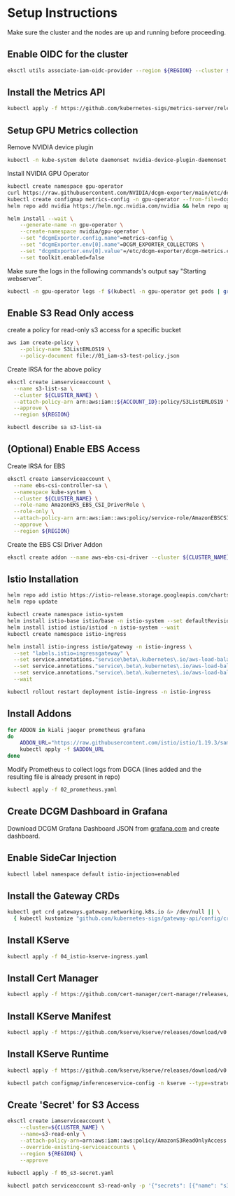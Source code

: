 
# Setup Instructions

Make sure the cluster and the nodes are up and running before proceeding.

## Enable OIDC for the cluster


```bash
eksctl utils associate-iam-oidc-provider --region ${REGION} --cluster ${CLUSTER_NAME} --approve
```

## Install the Metrics API

```bash
kubectl apply -f https://github.com/kubernetes-sigs/metrics-server/releases/latest/download/components.yaml
```

## Setup GPU Metrics collection

Remove NVIDIA device plugin

```bash
kubectl -n kube-system delete daemonset nvidia-device-plugin-daemonset
```

Install  NVIDIA GPU Operator


```bash
kubectl create namespace gpu-operator
curl https://raw.githubusercontent.com/NVIDIA/dcgm-exporter/main/etc/dcp-metrics-included.csv > dcgm-metrics.csv
kubectl create configmap metrics-config -n gpu-operator --from-file=dcgm-metrics.csv
helm repo add nvidia https://helm.ngc.nvidia.com/nvidia && helm repo update

helm install --wait \
	--generate-name -n gpu-operator \
	--create-namespace nvidia/gpu-operator \
	--set "dcgmExporter.config.name"=metrics-config \
	--set "dcgmExporter.env[0].name"=DCGM_EXPORTER_COLLECTORS \
	--set "dcgmExporter.env[0].value"=/etc/dcgm-exporter/dcgm-metrics.csv \
	--set toolkit.enabled=false
```


Make sure the logs in the following commands's output say "Starting webserver".
```bash
kubectl -n gpu-operator logs -f $(kubectl -n gpu-operator get pods | grep dcgm | cut -d ' ' -f 1 | head -n 1)
```


## Enable S3 Read Only access

create a policy for read-only s3 access for a specific bucket

```bash
aws iam create-policy \
    --policy-name S3ListEMLOS19 \
    --policy-document file://01_iam-s3-test-policy.json
```

Create IRSA for the above policy    

```bash
eksctl create iamserviceaccount \
  --name s3-list-sa \
  --cluster ${CLUSTER_NAME} \
  --attach-policy-arn arn:aws:iam::${ACCOUNT_ID}:policy/S3ListEMLOS19 \
  --approve \
  --region ${REGION}
```


```bash
kubectl describe sa s3-list-sa
```

## (Optional) Enable EBS Access

Create IRSA for EBS

```bash
eksctl create iamserviceaccount \
  --name ebs-csi-controller-sa \
  --namespace kube-system \
  --cluster ${CLUSTER_NAME} \
  --role-name AmazonEKS_EBS_CSI_DriverRole \
  --role-only \
  --attach-policy-arn arn:aws:iam::aws:policy/service-role/AmazonEBSCSIDriverPolicy \
  --approve \
  --region ${REGION}
```

Create the EBS CSI Driver Addon
```bash
eksctl create addon --name aws-ebs-csi-driver --cluster ${CLUSTER_NAME} --service-account-role-arn arn:aws:iam::${ACCOUNT_ID}:role/AmazonEKS_EBS_CSI_DriverRole --region ${REGION} --force
```


## Istio Installation

```bash
helm repo add istio https://istio-release.storage.googleapis.com/charts
helm repo update

kubectl create namespace istio-system
helm install istio-base istio/base -n istio-system --set defaultRevision=default --wait
helm install istiod istio/istiod -n istio-system --wait
kubectl create namespace istio-ingress
```



```bash
helm install istio-ingress istio/gateway -n istio-ingress \
  --set "labels.istio=ingressgateway" \
  --set service.annotations."service\beta\.kubernetes\.io/aws-load-balancer-type"="nlb" \
  --set service.annotations."service\.beta\.kubernetes\.io/aws-load-balancer-scheme"="internet-facing" \
  --set service.annotations."service\.beta\.kubernetes\.io/aws-load-balancer-attributes"="load_balancing.cross_zone.enabled=true" \
  --wait

kubectl rollout restart deployment istio-ingress -n istio-ingress
```


## Install Addons

```bash
for ADDON in kiali jaeger prometheus grafana
do
    ADDON_URL="https://raw.githubusercontent.com/istio/istio/1.19.3/samples/addons/$ADDON.yaml"
    kubectl apply -f $ADDON_URL
done
```


Modify Prometheus to collect logs from DGCA (lines added and the resulting file is already present in repo)
```bash
kubectl apply -f 02_prometheus.yaml
```
## Create DCGM Dashboard in Grafana

Download DCGM Grafana Dashboard JSON from [grafana.com](https://grafana.com/grafana/dashboards/12239-nvidia-dcgm-exporter-dashboard/) and create dashboard.


## Enable SideCar Injection

```bash
kubectl label namespace default istio-injection=enabled
```

## Install the Gateway CRDs

```bash
kubectl get crd gateways.gateway.networking.k8s.io &> /dev/null || \
  { kubectl kustomize "github.com/kubernetes-sigs/gateway-api/config/crd?ref=v0.8.0" | kubectl apply -f -; }
```


## Install KServe

```bash
kubectl apply -f 04_istio-kserve-ingress.yaml	
```



## Install Cert Manager
```bash
kubectl apply -f https://github.com/cert-manager/cert-manager/releases/download/v1.13.1/cert-manager.yaml
```

## Install KServe Manifest
```bash
kubectl apply -f https://github.com/kserve/kserve/releases/download/v0.11.1/kserve.yaml
```
## Install KServe Runtime
```bash
kubectl apply -f https://github.com/kserve/kserve/releases/download/v0.11.1/kserve-runtimes.yaml

kubectl patch configmap/inferenceservice-config -n kserve --type=strategic -p '{"data": {"deploy": "{\"defaultDeploymentMode\": \"RawDeployment\"}"}}'
```

## Create 'Secret' for S3 Access

```bash
eksctl create iamserviceaccount \
	--cluster=${CLUSTER_NAME} \
	--name=s3-read-only \
	--attach-policy-arn=arn:aws:iam::aws:policy/AmazonS3ReadOnlyAccess \
	--override-existing-serviceaccounts \
	--region ${REGION} \
	--approve
	
kubectl apply -f 05_s3-secret.yaml

kubectl patch serviceaccount s3-read-only -p '{"secrets": [{"name": "s3-secret"}]}'
```

